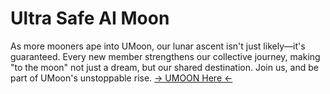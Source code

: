 # Ultra Safe AI Moon

As more mooners ape into UMoon, our lunar ascent isn't just likely—it's guaranteed. Every new member strengthens our collective journey, making "to the moon" not just a dream, but our shared destination. Join us, and be part of UMoon's unstoppable rise. [-> UMOON Here <-](https://ultrasafeaimoon.github.io/)
